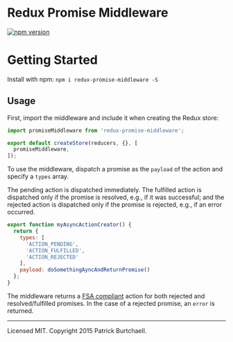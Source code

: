 # Redux Promise Middleware

[![npm version](https://img.shields.io/npm/v/redux-promise-middleware.svg?style=flat-square)](https://www.npmjs.com/package/redux-promise-middleware)

# Getting Started

Install with npm: `npm i redux-promise-middleware -S`

## Usage

First, import the middleware and include it when creating the Redux store:

```js
import promiseMiddleware from 'redux-promise-middleware';

export default createStore(reducers, {}, [
  promiseMiddleware,
]);
```

To use the middleware, dispatch a promise as the `payload` of the action and specify a `types` array.

The pending action is dispatched immediately. The fulfilled action is dispatched only if the promise is resolved, e.g., if it was successful; and the rejected action is dispatched only if the promise is rejected, e.g., if an error occurred.

```js
export function myAsyncActionCreator() {
  return {
    types: [
      'ACTION_PENDING',
      'ACTION_FULFILLED',
      'ACTION_REJECTED'
    ],
    payload: doSomethingAyncAndReturnPromise()
  };
}
```

The middleware returns a [FSA compliant](https://github.com/acdlite/flux-standard-action) action for both rejected and resolved/fulfilled promises. In the case of a rejected promise, an `error` is returned.

---
Licensed MIT. Copyright 2015 Patrick Burtchaell.
